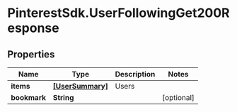 # PinterestSdk.UserFollowingGet200Response

## Properties

Name | Type | Description | Notes
------------ | ------------- | ------------- | -------------
**items** | [**[UserSummary]**](UserSummary.md) | Users | 
**bookmark** | **String** |  | [optional] 


